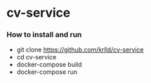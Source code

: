 # cv-service <br>

### How to install and run <br>

- git clone https://github.com/krlld/cv-service
- cd cv-service
- docker-compose build
- docker-compose run